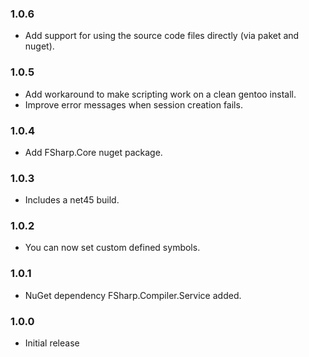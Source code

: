 ﻿### 1.0.6

 * Add support for using the source code files directly (via paket and nuget).

### 1.0.5

 * Add workaround to make scripting work on a clean gentoo install.
 * Improve error messages when session creation fails.

### 1.0.4

 * Add FSharp.Core nuget package.

### 1.0.3

 * Includes a net45 build.

### 1.0.2

 * You can now set custom defined symbols.

### 1.0.1

 * NuGet dependency FSharp.Compiler.Service added.

### 1.0.0

 * Initial release
